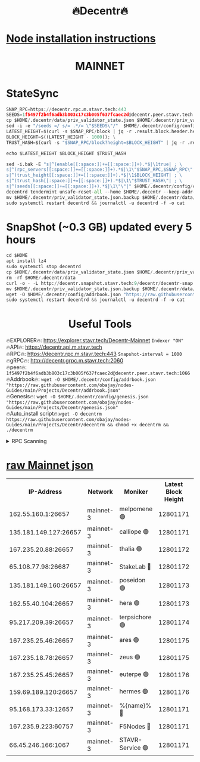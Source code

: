 <h1 align="center"> 🔥Decentr🔥</h1>

[Node installation instructions](https://github.com/obajay/nodes-Guides/tree/main/Projects/Decentr)
=
<h1 align="center"> MAINNET</h1>

# StateSync
```python
SNAP_RPC=https://decentr.rpc.m.stavr.tech:443
SEEDS=1f5497f2b4f6adb3b803c17c3b005f637fcaec2d@decentr.peer.stavr.tech:1066
cp $HOME/.decentr/data/priv_validator_state.json $HOME/.decentr/priv_validator_state.json.backup
sed -i -e "/seeds =/ s/= .*/= \"$SEEDS\"/"  $HOME/.decentr/config/config.toml
LATEST_HEIGHT=$(curl -s $SNAP_RPC/block | jq -r .result.block.header.height); \
BLOCK_HEIGHT=$((LATEST_HEIGHT - 1000)); \
TRUST_HASH=$(curl -s "$SNAP_RPC/block?height=$BLOCK_HEIGHT" | jq -r .result.block_id.hash)

echo $LATEST_HEIGHT $BLOCK_HEIGHT $TRUST_HASH

sed -i.bak -E "s|^(enable[[:space:]]+=[[:space:]]+).*$|\1true| ; \
s|^(rpc_servers[[:space:]]+=[[:space:]]+).*$|\1\"$SNAP_RPC,$SNAP_RPC\"| ; \
s|^(trust_height[[:space:]]+=[[:space:]]+).*$|\1$BLOCK_HEIGHT| ; \
s|^(trust_hash[[:space:]]+=[[:space:]]+).*$|\1\"$TRUST_HASH\"| ; \
s|^(seeds[[:space:]]+=[[:space:]]+).*$|\1\"\"|" $HOME/.decentr/config/config.toml
decentrd tendermint unsafe-reset-all --home $HOME/.decentr --keep-addr-book
mv $HOME/.decentr/priv_validator_state.json.backup $HOME/.decentr/data/priv_validator_state.json
sudo systemctl restart decentrd && journalctl -u decentrd -f -o cat
```
# SnapShot (~0.3 GB) updated every 5 hours
```python
cd $HOME
apt install lz4
sudo systemctl stop decentrd
cp $HOME/.decentr/data/priv_validator_state.json $HOME/.decentr/priv_validator_state.json.backup
rm -rf $HOME/.decentr/data
curl -o - -L http://decentr.snapshot.stavr.tech:9/decentr/decentr-snap.tar.lz4 | lz4 -c -d - | tar -x -C $HOME/.decentr --strip-components 2
mv $HOME/.decentr/priv_validator_state.json.backup $HOME/.decentr/data/priv_validator_state.json
wget -O $HOME/.decentr/config/addrbook.json "https://raw.githubusercontent.com/obajay/nodes-Guides/main/Projects/Decentr/addrbook.json"
sudo systemctl restart decentrd && journalctl -u decentrd -f -o cat
```

 <h1 align="center"> Useful Tools</h1>

🔥EXPLORER🔥:     https://explorer.stavr.tech/Decentr-Mainnet        `Indexer "ON"` \
🔥API🔥:          https://decentr.api.m.stavr.tech \
🔥RPC🔥:          https://decentr.rpc.m.stavr.tech:443              `Snapshot-interval = 1000` \
🔥gRPC🔥:         http://decentr.grpc.m.stavr.tech:2060 \
🔥peer🔥:         `1f5497f2b4f6adb3b803c17c3b005f637fcaec2d@decentr.peer.stavr.tech:1066` \
🔥Addrbook🔥:  `wget -O $HOME/.decentr/config/addrbook.json "https://raw.githubusercontent.com/obajay/nodes-Guides/main/Projects/Decentr/addrbook.json"` \
🔥Genesis🔥:  `wget -O $HOME/.decentr/config/genesis.json "https://raw.githubusercontent.com/obajay/nodes-Guides/main/Projects/Decentr/genesis.json"` \
🔥Auto_install script🔥:`wget -O decentrm https://raw.githubusercontent.com/obajay/nodes-Guides/main/Projects/Decentr/decentrm && chmod +x decentrm && ./decentrm`

<details>
<summary>RPC Scanning</summary>

<h2 align="center"> We scan nodes in real time every 4 hours. And we provide the final result of RPC endpoints.
We cannot influence the operation of these nodes in any way. </h2>


```python
If Voting Power is higher than 0 --> then the Node is a validator of the network and may be subject to attack and be a potential threat to the chain.
```
```python
We marked such validators with a red symbol
```

</details>

[raw Mainnet json](https://rpc-check.decentrm.stavr.tech/decentrm/rpc-decentrm-result.json)
=



<table><tr><th>IP-Address</th><th>Network</th><th>Moniker</th><th>Latest Block Height</th><th>Earliest Block Height</th><th>Catching Up</th><th>Tx Index</th><th>Voting Power</th><th>Scan Time</th></tr><tr><td>162.55.160.1:26657</td><td>mainnet-3</td><td>melpomene 🟢</td><td>12801171</td><td>1688950</td><td>False</td><td>on</td><td>0</td><td>2024-02-08T20:11:19.263520179UTC</td></tr><tr><td>135.181.149.127:26657</td><td>mainnet-3</td><td>calliope 🟢</td><td>12801171</td><td>1688950</td><td>False</td><td>on</td><td>0</td><td>2024-02-08T20:11:21.701755802UTC</td></tr><tr><td>167.235.20.88:26657</td><td>mainnet-3</td><td>thalia 🟢</td><td>12801172</td><td>1688950</td><td>False</td><td>on</td><td>0</td><td>2024-02-08T20:11:27.587551914UTC</td></tr><tr><td>65.108.77.98:26687</td><td>mainnet-3</td><td>StakeLab 🔴</td><td>12801172</td><td>1688950</td><td>False</td><td>on</td><td>5641686</td><td>2024-02-08T20:11:28.005863174UTC</td></tr><tr><td>135.181.149.160:26657</td><td>mainnet-3</td><td>poseidon 🟢</td><td>12801173</td><td>1688950</td><td>False</td><td>on</td><td>0</td><td>2024-02-08T20:11:32.750550209UTC</td></tr><tr><td>162.55.40.104:26657</td><td>mainnet-3</td><td>hera 🟢</td><td>12801173</td><td>1688950</td><td>False</td><td>on</td><td>0</td><td>2024-02-08T20:11:35.114764654UTC</td></tr><tr><td>95.217.209.39:26657</td><td>mainnet-3</td><td>terpsichore 🟢</td><td>12801174</td><td>1688950</td><td>False</td><td>on</td><td>0</td><td>2024-02-08T20:11:41.610882317UTC</td></tr><tr><td>167.235.25.46:26657</td><td>mainnet-3</td><td>ares 🟢</td><td>12801175</td><td>1688950</td><td>False</td><td>on</td><td>0</td><td>2024-02-08T20:11:43.941092617UTC</td></tr><tr><td>167.235.18.78:26657</td><td>mainnet-3</td><td>zeus 🟢</td><td>12801175</td><td>1688950</td><td>False</td><td>on</td><td>0</td><td>2024-02-08T20:11:46.209601669UTC</td></tr><tr><td>167.235.25.45:26657</td><td>mainnet-3</td><td>euterpe 🟢</td><td>12801176</td><td>1688950</td><td>False</td><td>on</td><td>0</td><td>2024-02-08T20:11:48.522643067UTC</td></tr><tr><td>159.69.189.120:26657</td><td>mainnet-3</td><td>hermes 🟢</td><td>12801176</td><td>1688950</td><td>False</td><td>on</td><td>0</td><td>2024-02-08T20:11:50.886561259UTC</td></tr><tr><td>95.168.173.33:12657</td><td>mainnet-3</td><td>%{name}% 🔴</td><td>12801171</td><td>8964001</td><td>False</td><td>on</td><td>4263372</td><td>2024-02-08T20:11:22.962306627UTC</td></tr><tr><td>167.235.9.223:60757</td><td>mainnet-3</td><td>F5Nodes 🔴</td><td>12801171</td><td>12380001</td><td>False</td><td>off</td><td>562</td><td>2024-02-08T20:11:23.228329974UTC</td></tr><tr><td>66.45.246.166:1067</td><td>mainnet-3</td><td>STAVR-Service 🟢</td><td>12801171</td><td>12799001</td><td>False</td><td>on</td><td>0</td><td>2024-02-08T20:11:22.411809694UTC</td></tr></table>
